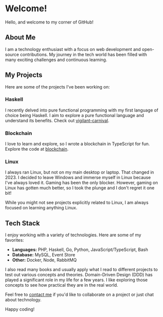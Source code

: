 # Welcome!

Hello, and welcome to my corner of GitHub!

## About Me

I am a technology enthusiast with a focus on web development and open-source contributions. My journey in the tech world has been filled with many exciting challenges and continuous learning.

## My Projects

Here are some of the projects I've been working on:

### Haskell

I recently delved into pure functional programming with my first language of choice being Haskell. I aim to explore a pure functional language and understand its benefits. Check out [vigilant-carnival](https://github.com/exilesprx/vigilant-carnival).

### Blockchain

I love to learn and explore, so I wrote a blockchain in TypeScript for fun. Explore the code at [blockchain](https://github.com/exilesprx/blockchain).

### Linux

I always ran Linux, but not on my main desktop or laptop. That changed in 2023. I decided to leave Windows and immerse myself in Linux because I've always loved it. Gaming has been the only blocker. However, gaming on Linux has gotten much better, so I took the plunge and I don't regret it one bit!

While you might not see projects explicitly related to Linux, I am always focused on learning anything Linux.

## Tech Stack

I enjoy working with a variety of technologies. Here are some of my favorites:

- **Languages:** PHP, Haskell, Go, Python, JavaScript/TypeScript, Bash
- **Database:** MySQL, Event Store
- **Other:** Docker, Node, RabbitMQ

I also read many books and usually apply what I read to different projects to test out various concepts and theories. Domain-Driven Design (DDD) has played a significant role in my life for a few years. I like exploring those concepts to see how practical they are in the real world.

Feel free to [contact me](mailto:exiles.prx@gmail.com) if you'd like to collaborate on a project or just chat about technology.

Happy coding!
